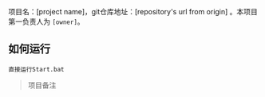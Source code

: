 项目名：[project name]，git仓库地址：[repository's url from origin] 。本项目第一负责人为 `[owner]`。


## 如何运行
    直接运行Start.bat
> 项目备注

